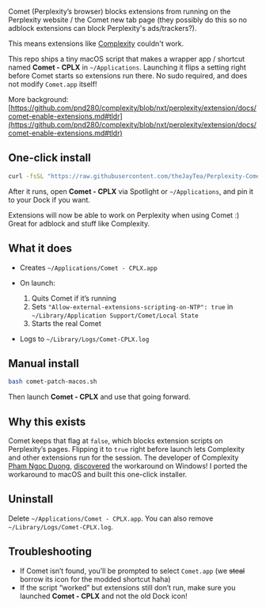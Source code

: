 Comet (Perplexity’s browser) blocks extensions from running on the Perplexity website / the Comet new tab page (they possibly do this so no adblock extensions can block Perplexity's ads/trackers?).

This means extensions like [Complexity](https://github.com/pnd280/complexity) couldn't work.

This repo ships a tiny macOS script that makes a wrapper app / shortcut named **Comet - CPLX** in `~/Applications`. Launching it flips a setting right before Comet starts so extensions run there. No sudo required, and does not modify `Comet.app` itself!

More background:
[https://github.com/pnd280/complexity/blob/nxt/perplexity/extension/docs/comet-enable-extensions.md#tldr](https://github.com/pnd280/complexity/blob/nxt/perplexity/extension/docs/comet-enable-extensions.md#tldr)

## One-click install

```bash
curl -fsSL "https://raw.githubusercontent.com/theJayTea/Perplexity-Comet-Patcher-to-Fix-Complexity-Extension/main/comet-patch-macos.sh" | bash
```

After it runs, open **Comet - CPLX** via Spotlight or `~/Applications`, and pin it to your Dock if you want.

Extensions will now be able to work on Perplexity when using Comet :) Great for adblock and stuff like Complexity.

## What it does

* Creates `~/Applications/Comet - CPLX.app`
* On launch:

  1. Quits Comet if it’s running
  2. Sets `"Allow-external-extensions-scripting-on-NTP": true` in
     `~/Library/Application Support/Comet/Local State`
  3. Starts the real Comet
* Logs to `~/Library/Logs/Comet-CPLX.log`

## Manual install

```bash
bash comet-patch-macos.sh
```

Then launch **Comet - CPLX** and use that going forward.

## Why this exists

Comet keeps that flag at `false`, which blocks extension scripts on Perplexity’s pages. Flipping it to `true` right before launch lets Complexity and other extensions run for the session. The developer of Complexity [Pham Ngoc Duong](https://github.com/pnd280), [discovered](https://github.com/pnd280/complexity/blob/nxt/perplexity/extension/docs/comet-enable-extensions.md#tldr) the workaround on Windows! I ported the workaround to macOS and built this one-click installer.


## Uninstall

Delete `~/Applications/Comet - CPLX.app`. You can also remove `~/Library/Logs/Comet-CPLX.log`.

## Troubleshooting

* If Comet isn’t found, you’ll be prompted to select `Comet.app` (we ~~steal~~ borrow its icon for the modded shortcut haha)
* If the script “worked” but extensions still don’t run, make sure you launched **Comet - CPLX** and not the old Dock icon!
